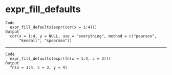 # expr_fill_defaults

    Code
      expr_fill_defaults(expr(cor(x = 1:4)))
    Output
      cor(x = 1:4, y = NULL, use = "everything", method = c("pearson", 
          "kendall", "spearman"))

---

    Code
      expr_fill_defaults(expr(fn(x = 1:4, c = 3)))
    Output
      fn(x = 1:4, c = 3, y = 4)

